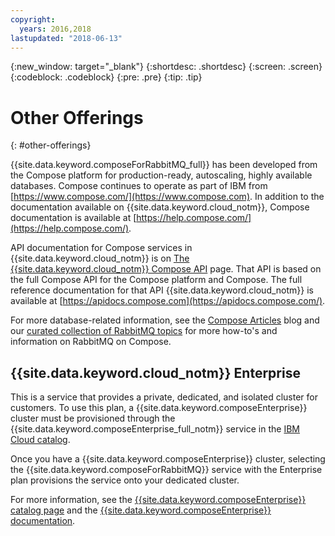 ```yaml
---
copyright:
  years: 2016,2018
lastupdated: "2018-06-13"
---
```


{:new_window: target="_blank"}
{:shortdesc: .shortdesc}
{:screen: .screen}
{:codeblock: .codeblock}
{:pre: .pre}
{:tip: .tip}

# Other Offerings
{: #other-offerings}

{{site.data.keyword.composeForRabbitMQ_full}} has been developed from the Compose platform for production-ready, autoscaling, highly available databases. Compose continues to operate as part of IBM from [https://www.compose.com/](https://www.compose.com). In addition to the documentation available on {{site.data.keyword.cloud_notm}}, Compose documentation is available at [https://help.compose.com/](https://help.compose.com/).

API documentation for Compose services in {{site.data.keyword.cloud_notm}} is on [The {{site.data.keyword.cloud_notm}} Compose API](https://www.compose.com/articles/the-ibm-cloud-compose-api/) page. That API is based on the full Compose API for the Compose platform and Compose. The full reference documentation for that API {{site.data.keyword.cloud_notm}} is available at [https://apidocs.compose.com](https://apidocs.compose.com/).

For more database-related information, see the [Compose Articles](https://www.compose.com/articles/) blog and our [curated collection of RabbitMQ topics](https://www.compose.com/articles/curated-collection-rabbitmq/) for more how-to's and information on RabbitMQ on Compose.

## {{site.data.keyword.cloud_notm}} Enterprise

This is a service that provides a private, dedicated, and isolated cluster for customers. To use this plan, a {{site.data.keyword.composeEnterprise}} cluster must be provisioned through the {{site.data.keyword.composeEnterprise_full_notm}} service in the [IBM Cloud catalog](https://{DomainName}/catalog/).

Once you have a {{site.data.keyword.composeEnterprise}} cluster, selecting the {{site.data.keyword.composeForRabbitMQ}} service with the Enterprise plan provisions the service onto your dedicated cluster. 

For more information, see the [{{site.data.keyword.composeEnterprise}} catalog page](https://{DomainName}/catalog/services/compose-enterprise) and the [{{site.data.keyword.composeEnterprise}} documentation](https://{DomainName}/docs/services/ComposeEnterprise/index.html#about-compose-enterprise).
